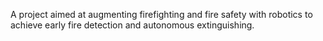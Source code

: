 A project aimed at augmenting firefighting and fire safety with robotics to achieve early fire detection and autonomous extinguishing.

